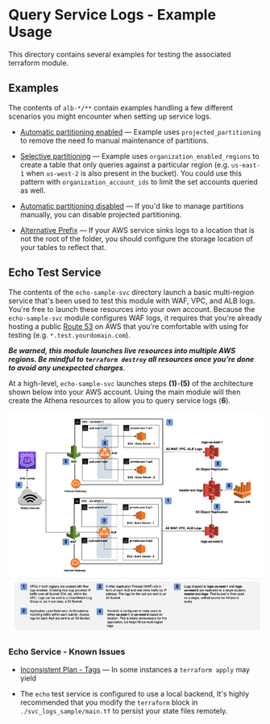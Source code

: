 # Query Service Logs - Example Usage

This directory contains several examples for testing the associated terraform module. 

## Examples

The contents of `alb-*/**` contain examples handling a few different scenarios you might encounter when setting up service logs.

- [Automatic partitioning enabled](./alb-limited-partitions/main.tf) &mdash; Example uses `projected_partitioning` to remove the need fo manual maintenance of partitions.

- [Selective partitioning](./alb-limited-partitions/main.tf) &mdash; Example uses `organization_enabled_regions` to create a table that only queries against a particular region (e.g. `us-east-1` when `us-west-2` is also present in the bucket). You could use this pattern with `organization_account_ids` to limit the set accounts queried as well.
  
- [Automatic partitioning disabled](./alb-limited-partitions/main.tf) &mdash; If you'd like to manage partitions manually, you can disable projected partitioning.

- [Alternative Prefix](./alb-prefix/main.tf) &mdash; If your AWS service sinks logs to a location that is not the root of the folder, you should configure the storage location of your tables to reflect that.

## Echo Test Service

The contents of the `echo-sample-svc` directory launch a basic multi-region service that's been used to test this module with WAF, VPC, and ALB logs. You're free to launch these resources into your own account. Because the `echo-sample-svc` module configures WAF logs, it requires that you're already hosting a public [Route 53](https://docs.aws.amazon.com/Route53/latest/DeveloperGuide/CreatingHostedZone.html) on AWS that you're comfortable with using for testing (e.g. `*.test.yourdomain.com`).

***Be warned, this module launches live resources into multiple AWS regions. Be mindful to `terraform destroy` all resources once you're done to avoid any unexpected charges***.

At a high-level, `echo-sample-svc` launches steps **(1)**-**(5)** of the architecture shown below into your AWS account. Using the main module will then create the Athena resources to allow you to query service logs (**6**).

![Arch](./imgs/arch.png)

### Echo Service - Known Issues

- [Inconsistent Plan - Tags](https://github.com/hashicorp/terraform-provider-aws/issues/19583) &mdash; In some instances a `terraform apply` may yield

- The `echo` test service is configured to use a local backend, It's highly recommended that you modify the `terraform` block in `./svc_logs_sample/main.tf` to persist your state files remotely.

